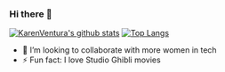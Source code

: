 ### Hi there 👋

[![KarenVentura's github stats](https://github-readme-stats.vercel.app/api?username=KarenVentura&show_icons=true&count_private=true&show_icons=true&hide=stars,contribs&theme=cobalt)](https://github.com/anuraghazra/github-readme-stats)
[![Top Langs](https://github-readme-stats.vercel.app/api/top-langs/?username=KarenVentura&hide=php,html&layout=compact&theme=cobalt)](https://github.com/anuraghazra/github-readme-stats)

- 👯 I’m looking to collaborate with more women in tech
- ⚡ Fun fact: I love Studio Ghibli movies

<!--
Here are some ideas to get you started:

- 🔭 I’m currently working on ...
- 🌱 I’m currently learning ...
- 👯 I’m looking to collaborate on ...
- 🤔 I’m looking for help with ...
- 💬 Ask me about ...
- 📫 How to reach me: ...
- 😄 Pronouns: ...
- ⚡ Fun fact: ...
-->
